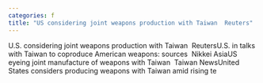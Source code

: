 ```yaml
---
categories: f
title: "US considering joint weapons production with Taiwan  Reuters"
---
```

U.S. considering joint weapons production with Taiwan&nbsp;&nbsp;ReutersU.S. in talks with Taiwan to coproduce American weapons: sources&nbsp;&nbsp;Nikkei AsiaUS eyeing joint manufacture of weapons with Taiwan&nbsp;&nbsp;Taiwan NewsUnited States considers producing weapons with Taiwan amid rising te